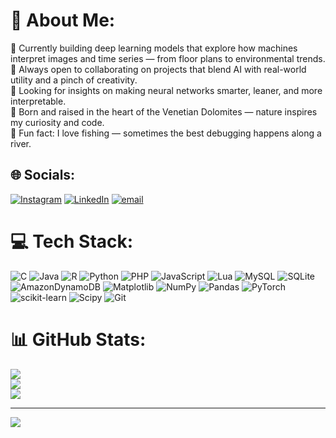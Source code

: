 # 💫 About Me:
🧠 Currently building deep learning models that explore how machines interpret images and time series — from floor plans to environmental trends.<br>🤝 Always open to collaborating on projects that blend AI with real-world utility and a pinch of creativity.<br>🧩 Looking for insights on making neural networks smarter, leaner, and more interpretable. <br>🌄 Born and raised in the heart of the Venetian Dolomites — nature inspires my curiosity and code. <br>🎣 Fun fact: I love fishing — sometimes the best debugging happens along a river.


## 🌐 Socials:
[![Instagram](https://img.shields.io/badge/Instagram-%23E4405F.svg?logo=Instagram&logoColor=white)](https://instagram.com/Rikydc15) [![LinkedIn](https://img.shields.io/badge/LinkedIn-%230077B5.svg?logo=linkedin&logoColor=white)](https://linkedin.com/in/riccardo-del-chin) [![email](https://img.shields.io/badge/Email-D14836?logo=gmail&logoColor=white)](mailto:riccardo.delchin05@gmail.com) 

# 💻 Tech Stack:
![C](https://img.shields.io/badge/c-%2300599C.svg?style=flat&logo=c&logoColor=white) ![Java](https://img.shields.io/badge/java-%23ED8B00.svg?style=flat&logo=openjdk&logoColor=white) ![R](https://img.shields.io/badge/r-%23276DC3.svg?style=flat&logo=r&logoColor=white) ![Python](https://img.shields.io/badge/python-3670A0?style=flat&logo=python&logoColor=ffdd54) ![PHP](https://img.shields.io/badge/php-%23777BB4.svg?style=flat&logo=php&logoColor=white) ![JavaScript](https://img.shields.io/badge/javascript-%23323330.svg?style=flat&logo=javascript&logoColor=%23F7DF1E) ![Lua](https://img.shields.io/badge/lua-%232C2D72.svg?style=flat&logo=lua&logoColor=white) ![MySQL](https://img.shields.io/badge/mysql-4479A1.svg?style=flat&logo=mysql&logoColor=white) ![SQLite](https://img.shields.io/badge/sqlite-%2307405e.svg?style=flat&logo=sqlite&logoColor=white) ![AmazonDynamoDB](https://img.shields.io/badge/Amazon%20DynamoDB-4053D6?style=flat&logo=Amazon%20DynamoDB&logoColor=white) ![Matplotlib](https://img.shields.io/badge/Matplotlib-%23ffffff.svg?style=flat&logo=Matplotlib&logoColor=black) ![NumPy](https://img.shields.io/badge/numpy-%23013243.svg?style=flat&logo=numpy&logoColor=white) ![Pandas](https://img.shields.io/badge/pandas-%23150458.svg?style=flat&logo=pandas&logoColor=white) ![PyTorch](https://img.shields.io/badge/PyTorch-%23EE4C2C.svg?style=flat&logo=PyTorch&logoColor=white) ![scikit-learn](https://img.shields.io/badge/scikit--learn-%23F7931E.svg?style=flat&logo=scikit-learn&logoColor=white) ![Scipy](https://img.shields.io/badge/SciPy-%230C55A5.svg?style=flat&logo=scipy&logoColor=%white) ![Git](https://img.shields.io/badge/git-%23F05033.svg?style=flat&logo=git&logoColor=white)
# 📊 GitHub Stats:
![](https://github-readme-stats.vercel.app/api?username=Rikydc01&theme=dark&hide_border=false&include_all_commits=true&count_private=true)<br/>
![](https://nirzak-streak-stats.vercel.app/?user=Rikydc01&theme=dark&hide_border=false)<br/>
![](https://github-readme-stats.vercel.app/api/top-langs/?username=Rikydc01&theme=dark&hide_border=false&include_all_commits=true&count_private=true&layout=compact)

---
[![](https://visitcount.itsvg.in/api?id=Rikydc01&icon=0&color=0)](https://visitcount.itsvg.in)

<!-- Proudly created with GPRM ( https://gprm.itsvg.in ) -->
